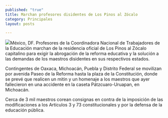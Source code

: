 ```yaml
---
published: "true"
title: Marchan profesores disidentes de Los Pinos al Zócalo
category: Principales
layout: posts

---
```


![](http://i.imgur.com/RIGtjH9m.jpg)México, DF. Profesores de la Coordinadora Nacional de Trabajadores de la Educación marchan de la residencia oficial de Los Pinos al Zócalo capitalino para exigir la abrogación de la reforma educativa y la solución a las demandas de los maestros disidentes en sus respectivos estados.

Contingentes de Oaxaca, Michoacán, Puebla y Distrito Federal se movilizan por avenida Paseo de la Reforma hasta la plaza de la Constitución, donde se prevé que realicen un mitin y un homenaje a los maestros que ayer fallecieron en una accidente en la caseta Pátzcuaro-Uruapan, en Michoacán.

Cerca de 3 mil maestros corean consignas en contra de la imposición de las modificaciones a los Artículos 3 y 73 constitucionales y por la defensa de la educación pública.
